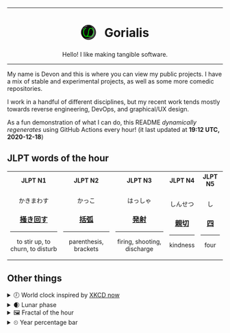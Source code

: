 ***

<h1 align="center">
<sub>
    <img src="readme/resources/avatar.png" height="36">
</sub>
&nbsp;
Gorialis
</h1>
<p align="center">
Hello! I like making tangible software.
</p>

***

My name is Devon and this is where you can view my public projects. I have a mix of stable and experimental projects, as well as some more comedic repositories.

I work in a handful of different disciplines, but my recent work tends mostly towards reverse engineering, DevOps, and graphical/UX design.

As a fun demonstration of what I can do, this README *dynamically regenerates* using GitHub Actions every hour! (it last updated at **19:12 UTC, 2020-12-18**)

<h2>JLPT words of the hour</h2>
<table>
    <tr>
        <th>JLPT N1</th>
        <th>JLPT N2</th>
        <th>JLPT N3</th>
        <th>JLPT N4</th>
        <th>JLPT N5</th>
    </tr>
    <tr>
        <td>
            <p align="center">かきまわす</p>
            <h3 align="center"><b><a href="https://jisho.org/search/%E6%8E%BB%E3%81%8D%E5%9B%9E%E3%81%99">掻き回す</a></b></h3>
            <hr>
            <p align="center">to stir up,<wbr> to churn,<wbr> to disturb</p>
        </td>
        <td>
            <p align="center">かっこ</p>
            <h3 align="center"><b><a href="https://jisho.org/search/%E6%8B%AC%E5%BC%A7">括弧</a></b></h3>
            <hr>
            <p align="center">parenthesis,<wbr> brackets</p>
        </td>
        <td>
            <p align="center">はっしゃ</p>
            <h3 align="center"><b><a href="https://jisho.org/search/%E7%99%BA%E5%B0%84">発射</a></b></h3>
            <hr>
            <p align="center">firing,<wbr> shooting,<wbr> discharge</p>
        </td>
        <td>
            <p align="center">しんせつ</p>
            <h3 align="center"><b><a href="https://jisho.org/search/%E8%A6%AA%E5%88%87">親切</a></b></h3>
            <hr>
            <p align="center">kindness</p>
        </td>
        <td>
            <p align="center">し</p>
            <h3 align="center"><b><a href="https://jisho.org/search/%E5%9B%9B">四</a></b></h3>
            <hr>
            <p align="center">four</p>
        </td>
    </tr>
</table>

<h2>Other things</h2>
<details>
<summary>🕖  World clock inspired by <a href="https://xkcd.com/now">XKCD now</a></summary>

> <img src="generated/now.png" width="512">

</details>
<details>
<summary>🌒 Lunar phase</summary>

The moon is approximately 16.00% through its phase (Waxing Crescent).

</details>
<details>
<summary>&#x1f5bc; Fractal of the hour</summary>

> <img src="generated/fractal.png" width="512">

</details>
<details>
<summary>&#x23f2; Year percentage bar</summary>
<pre><code>2020 [███████████████████▁] 96.39%</code></pre>
</details>
